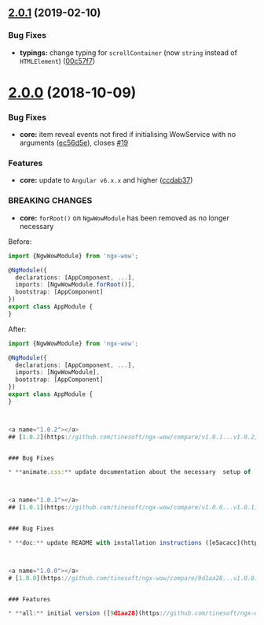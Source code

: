 <a name="2.0.1"></a>
## [2.0.1](https://github.com/tinesoft/ngx-wow/compare/v2.0.0...v2.0.1) (2019-02-10)


### Bug Fixes

* **typings:** change typing for `scrollContainer` (now `string` instead of `HTMLElement`) ([00c57f7](https://github.com/tinesoft/ngx-wow/commit/00c57f7))



<a name="2.0.0"></a>
# [2.0.0](https://github.com/tinesoft/ngx-wow/compare/v1.0.2...v2.0.0) (2018-10-09)


### Bug Fixes

* **core:** item reveal events not fired if initialising WowService with no arguments ([ec56d5e](https://github.com/tinesoft/ngx-wow/commit/ec56d5e)), closes [#19](https://github.com/tinesoft/ngx-wow/issues/19)


### Features

* **core:** update to `Angular v6.x.x` and higher ([ccdab37](https://github.com/tinesoft/ngx-wow/commit/ccdab37))


### BREAKING CHANGES

* **core:** `forRoot()` on `NgwWowModule` has been removed as no longer necessary

Before:

```ts
import {NgwWowModule} from 'ngx-wow';

@NgModule({
  declarations: [AppComponent, ...],
  imports: [NgwWowModule.forRoot()],
  bootstrap: [AppComponent]
})
export class AppModule {
}
```

After:

```ts
import {NgwWowModule} from 'ngx-wow';

@NgModule({
  declarations: [AppComponent, ...],
  imports: [NgwWowModule],
  bootstrap: [AppComponent]
})
export class AppModule {
}



<a name="1.0.2"></a>
## [1.0.2](https://github.com/tinesoft/ngx-wow/compare/v1.0.1...v1.0.2) (2017-12-31)


### Bug Fixes

* **animate.css:** update documentation about the necessary  setup of `animate.css` ([e0ed09d](https://github.com/tinesoft/ngx-wow/commit/e0ed09d))



<a name="1.0.1"></a>
## [1.0.1](https://github.com/tinesoft/ngx-wow/compare/v1.0.0...v1.0.1) (2017-12-21)


### Bug Fixes

* **doc:** update README with installation instructions ([e5acacc](https://github.com/tinesoft/ngx-wow/commit/e5acacc))



<a name="1.0.0"></a>
# [1.0.0](https://github.com/tinesoft/ngx-wow/compare/9d1aa28...v1.0.0) (2017-10-18)


### Features

* **all:** initial version ([9d1aa28](https://github.com/tinesoft/ngx-wow/commit/9d1aa28))



